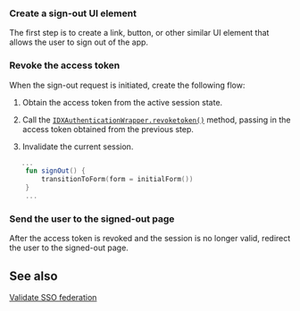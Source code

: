 ### Create a sign-out UI element

The first step is to create a link, button, or other similar UI element that allows the user to sign out of the app.

### Revoke the access token

When the sign-out request is initiated, create the following flow:

1. Obtain the access token from the active session state.

1. Call the [`IDXAuthenticationWrapper.revoketoken()`](https://github.com/okta/okta-idx-java/blob/master/api/src/main/java/com/okta/idx/sdk/api/client/IDXAuthenticationWrapper.java) method, passing in the access token obtained from the previous step.

1. Invalidate the current session.

```kotlin
   ...
    fun signOut() {
        transitionToForm(form = initialForm())
    }
    ...
```

### Send the user to the signed-out page

After the access token is revoked and the session is no longer valid, redirect the user to the signed-out page.

## See also
[Validate SSO federation](/docs/guides/validate-federation/main/)

